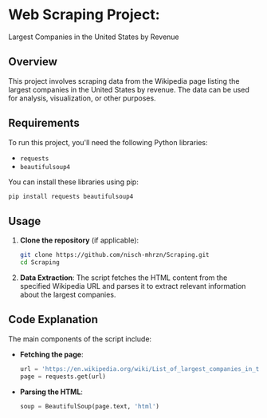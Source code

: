 # Web Scraping Project: 
Largest Companies in the United States by Revenue

## Overview
This project involves scraping data from the Wikipedia page listing the largest companies in the United States by revenue. The data can be used for analysis, visualization, or other purposes.

## Requirements
To run this project, you'll need the following Python libraries:
- `requests`
- `beautifulsoup4`

You can install these libraries using pip:

```bash
pip install requests beautifulsoup4
```

## Usage
1. **Clone the repository** (if applicable):
   ```bash
   git clone https://github.com/nisch-mhrzn/Scraping.git
   cd Scraping
   ```
2. **Data Extraction**:
   The script fetches the HTML content from the specified Wikipedia URL and parses it to extract relevant information about the largest companies.

## Code Explanation
The main components of the script include:

- **Fetching the page**:
  ```python
  url = 'https://en.wikipedia.org/wiki/List_of_largest_companies_in_the_United_States_by_revenue'
  page = requests.get(url)
  ```

- **Parsing the HTML**:
  ```python
  soup = BeautifulSoup(page.text, 'html')
  ```



